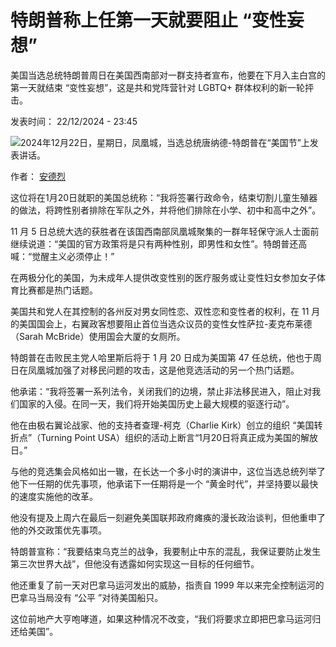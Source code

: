 # 特朗普称上任第一天就要阻止 “变性妄想”

美国当选总统特朗普周日在美国西南部对一群支持者宣布，他要在下月入主白宫的第一天就结束 “变性妄想”，这是共和党阵营针对 LGBTQ+ 群体权利的新一轮抨击。

发表时间： 22/12/2024 - 23:45

![2024年12月22日，星期日，凤凰城，当选总统唐纳德-特朗普在“美国节”上发表讲话。](https://s.rfi.fr/media/display/6210d4e6-c0b6-11ef-b622-005056bfb2b6/w:980/p:16x9/AP24357687843235.jpg)

作者： [安德烈](/cn/%E4%BD%9C%E8%80%85/%E5%AE%89%E5%BE%B7%E7%83%88/ "安德烈")

这位将在1月20日就职的美国总统称：“我将签署行政命令，结束切割儿童生殖器的做法，将跨性别者排除在军队之外，并将他们排除在小学、初中和高中之外”。

11 月 5 日总统大选的获胜者在该国西南部凤凰城聚集的一群年轻保守派人士面前继续说道：“美国的官方政策将是只有两种性别，即男性和女性”。特朗普还高喊：“觉醒主义必须停止！”

在两极分化的美国，为未成年人提供改变性别的医疗服务或让变性妇女参加女子体育比赛都是热门话题。

美国共和党人在其控制的各州反对男女同性恋、双性恋和变性者的权利，在 11 月的美国国会上，右翼政客想要阻止首位当选众议员的变性女性萨拉-麦克布莱德（Sarah McBride）使用国会大厦的女厕所。

特朗普在击败民主党人哈里斯后将于 1 月 20 日成为美国第 47 任总统，他也于周日在凤凰城加强了对移民问题的攻击，这是他竞选活动的另一个热门话题。

他承诺：“我将签署一系列法令，关闭我们的边境，禁止非法移民进入，阻止对我们国家的入侵。在同一天，我们将开始美国历史上最大规模的驱逐行动”。

他在由极右翼论战家、他的支持者查理-柯克（Charlie Kirk）创立的组织 “美国转折点”（Turning Point USA）组织的活动上断言“1月20日将真正成为美国的解放日。”

与他的竞选集会风格如出一辙，在长达一个多小时的演讲中，这位当选总统列举了他下一任期的优先事项，他承诺下一任期将是一个 “黄金时代”，并坚持要以最快的速度实施他的改革。

他没有提及上周六在最后一刻避免美国联邦政府瘫痪的漫长政治谈判，但他重申了他的外交政策优先事项。

特朗普宣称：“我要结束乌克兰的战争，我要制止中东的混乱，我保证要防止发生第三次世界大战”，但他没有透露如何实现这一目标的任何细节。

他还重复了前一天对巴拿马运河发出的威胁，指责自 1999 年以来完全控制运河的巴拿马当局没有 “公平 ”对待美国船只。

这位前地产大亨咆哮道，如果这种情况不改变，“我们将要求立即把巴拿马运河归还给美国”。
<!-- tcd_original_link https://www.rfi.fr/cn/%E4%B8%AD%E5%9B%BD/20241222-%E7%89%B9%E6%9C%97%E6%99%AE%E7%A7%B0%E4%B8%8A%E4%BB%BB%E7%AC%AC%E4%B8%80%E5%A4%A9%E5%B0%B1%E8%A6%81%E9%98%BB%E6%AD%A2-%E5%8F%98%E6%80%A7%E5%A6%84%E6%83%B3 -->
